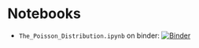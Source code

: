 # Notebooks

* `The_Poisson_Distribution.ipynb` on binder: [![Binder](https://mybinder.org/badge_logo.svg)](https://mybinder.org/v2/gh/DrawingDistributions/Notebooks/HEAD?urlpath=%2Fdoc%2Ftree%2FThe_Poisson_Distribution.ipynb)
